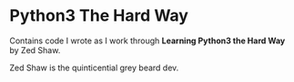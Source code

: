 # Python3 The Hard Way
Contains code I wrote as I work through **Learning Python3 the Hard Way** by Zed Shaw.

Zed Shaw is the quinticential grey beard dev.